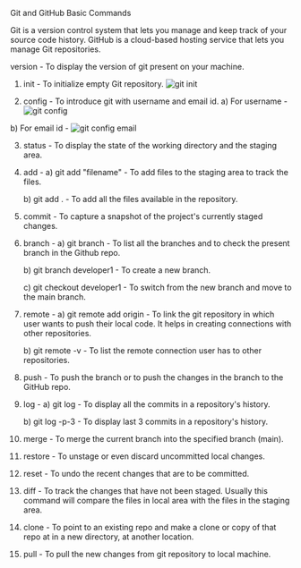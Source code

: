  Git and GitHub Basic Commands
 
Git is a version control system that lets you manage and keep track of your source code history. GitHub is a cloud-based hosting service that lets you manage Git repositories.

version - To display the version of git present on your machine.

 1. init - To initialize empty Git repository.
![git init](https://user-images.githubusercontent.com/92079088/195949034-36ee4509-427f-4360-89e6-7c31091ee34a.png)


 2. config - To introduce git with username and email id.
     a)  For username - 
    ![git config](https://user-images.githubusercontent.com/92079088/195949214-0d078851-308a-40e4-b715-8963d2c87d82.png)

  b) For email id - 
    ![git config email](https://user-images.githubusercontent.com/92079088/195949249-7a0f4e15-bdff-4fc8-99ff-47c73428bf29.png)

 3. status - To display the state of the working directory and the staging area.

 4. add - 
    a) git add "filename" - To add files to the staging area to track the files.

    b) git add . - To add all the files available in the repository.
    

 5. commit - To capture a snapshot of the project's currently staged changes.

 6. branch - 
    a) git branch - To list all the branches and to check the present branch in the Github repo.

    b) git branch developer1 - To create a new branch.

    c) git checkout developer1  - To switch from the new branch and move to the main branch.

 7. remote - 
    a) git remote add origin - To link the git repository in which user wants to push their local code. It helps in creating connections with other repositories.

    b) git remote -v - To list the remote connection user has to other repositories.

 8. push - To push the branch or to push the changes in the branch to the GitHub repo.

 9. log - 
    a) git log - To display all the commits in a repository's history.

    b) git log -p-3 - To display last 3 commits in a repository's history. 

 10. merge - To merge the current branch into the specified branch (main).

 11. restore - To unstage or even discard uncommitted local changes.

 12. reset - To undo the recent changes that are to be committed.

 13. diff - To track the changes that have not been staged. Usually this 
command will compare the files in local area with the files in the staging area.

 14. clone - To point to an existing repo and make a clone or copy of that repo at in a new directory, at another location. 

 15. pull - To pull the new changes from git repository to local machine.


